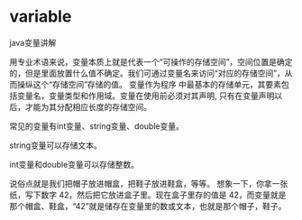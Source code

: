 # variable
java变量讲解

用专业术语来说，变量本质上就是代表一个”可操作的存储空间”，空间位置是确定的，但是里面放置什么值不确定。我们可通过变量名来访问“对应的存储空间”，从而操纵这个“存储空间”存储的值。 变量作为程序
中最基本的存储单元，其要素包括变量名，变量类型和作用域。变量在使用前必须对其声明, 只有在变量声明以后，才能为其分配相应长度的存储空间。

常见的变量有int变量、string变量、double变量。

string变量可以存储文本。

int变量和double变量可以存储整数。

说俗点就是我们把帽子放进帽盒，把鞋子放进鞋盒，等等。
想象一下，你拿一张纸，写下数字 42，然后把它放进盒子里。现在盒子里存的值是 42，而变量就是那个帽盒、鞋盒，“42”就是储存在变量里的数或文本，也就是那个帽子，鞋子。
